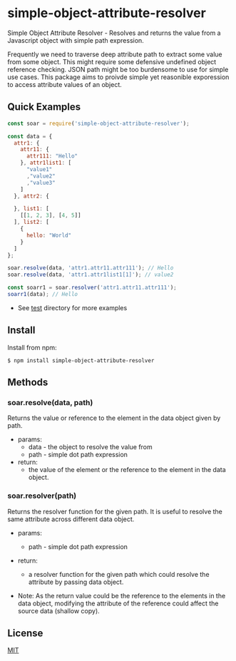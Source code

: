 # simple-object-attribute-resolver
Simple Object Attribute Resolver - Resolves and returns the value from a Javascript object with simple path expression.

Frequently we need to traverse deep attribute path to extract some value from some object.  This might require some defensive undefined object reference checking.  JSON path might be too burdensome to use for simple use cases.  This package aims to proivde simple yet reasonible exporession to access attribute values of an object.

## Quick Examples
```javascript
const soar = require('simple-object-attribute-resolver');

const data = {
  attr1: {
    attr11: {
      attr111: "Hello"
    }, attr1list1: [
      "value1"
      ,"value2"
      ,"value3"
    ]
  }, attr2: {

  }, list1: [
    [[1, 2, 3], [4, 5]]
  ], list2: [
    {
      hello: "World"
    }
  ]
};

soar.resolve(data, 'attr1.attr11.attr111'); // Hello
soar.resolve(data, 'attr1.attr1list1[1]'); // value2

const soarr1 = soar.resolver('attr1.attr11.attr111');
soarr1(data); // Hello
```
* See [test](test) directory for more examples

## Install
Install from npm:
```
$ npm install simple-object-attribute-resolver
```

## Methods
### soar.resolve(data, path)
Returns the value or reference to the element in the data object given by path.
* params:
  * data - the object to resolve the value from
  * path - simple dot path expression
* return:
  * the value of the element or the reference to the element in the data object.

### soar.resolver(path)
Returns the resolver function for the given path.  It is useful to resolve the same attribute across different data object.
* params:
  * path - simple dot path expression
* return:
  * a resolver function for the given path which could resolve the attribute by passing data object.

* Note: As the return value could be the reference to the elements in the data object, modifying the attribute of the reference could affect the source data (shallow copy).

## License
[MIT](LICENSE)